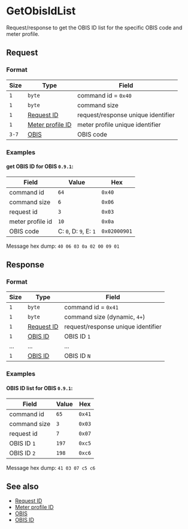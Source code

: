 # GetObisIdList

Request/response to get the OBIS ID list for the specific OBIS code and meter profile.


## Request

### Format

| Size  | Type                                             | Field                              |
| ----- | ------------------------------------------------ | ---------------------------------- |
| `1`   | `byte`                                           | command id = `0x40`                |
| `1`   | `byte`                                           | command size                       |
| `1`   | [Request ID](../types.md#request-id)             | request/response unique identifier |
| `1`   | [Meter profile ID](../types.md#meter-profile-id) | meter profile unique identifier    |
| `3-7` | [OBIS](../types.md#obis)                         | OBIS code                          |


### Examples

#### get OBIS ID for OBIS `0.9.1`:

| Field            | Value                  | Hex          |
| ---------------- | ---------------------- | ------------ |
| command id       | `64`                   | `0x40`       |
| command size     | `6`                    | `0x06`       |
| request id       | `3`                    | `0x03`       |
| meter profile id | `10`                   | `0x0a`       |
| OBIS code        | C: `0`, D: `9`, E: `1` | `0x02000901` |

Message hex dump: `40 06 03 0a 02 00 09 01`


## Response

### Format

| Size | Type                                 | Field                              |
| ---- | ------------------------------------ | ---------------------------------- |
| `1`  | `byte`                               | command id = `0x41`                |
| `1`  | `byte`                               | command size (dynamic, `4+`)       |
| `1`  | [Request ID](../types.md#request-id) | request/response unique identifier |
| `1`  | [OBIS ID](../types.md#obis-id)       | OBIS ID `1`                        |
| ...  | ...                                  | ...                                |
| `1`  | [OBIS ID](../types.md#obis-id)       | OBIS ID `N`                        |


### Examples

#### OBIS ID list for OBIS `0.9.1`:

| Field        | Value | Hex    |
| ------------ | ----- | ------ |
| command id   | `65`  | `0x41` |
| command size | `3`   | `0x03` |
| request id   | `7`   | `0x07` |
| OBIS ID `1`  | `197` | `0xc5` |
| OBIS ID `2`  | `198` | `0xc6` |

Message hex dump: `41 03 07 c5 c6`


## See also

* [Request ID](../types.md#request-id)
* [Meter profile ID](../types.md#meter-profile-id)
* [OBIS](../types.md#obis)
* [OBIS ID](../types.md#obis-id)
